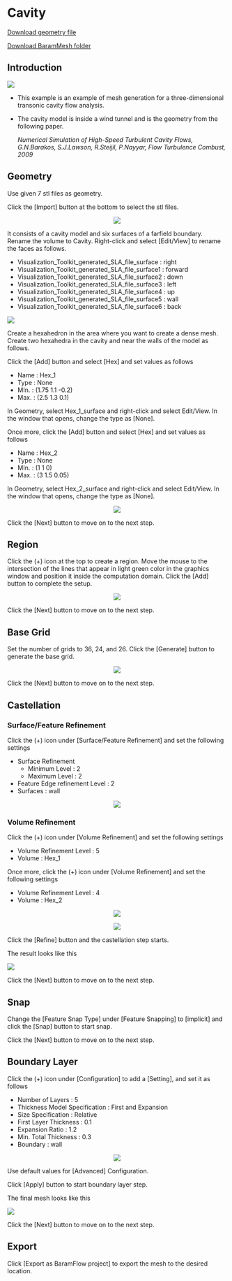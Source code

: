 # Cavity

[Download geometry file](https://drive.google.com/file/d/1eJMxycnNdELkT0YJRAqvojJDZTsTstOE/view?usp=sharing) 

[Download BaramMesh folder](https://drive.google.com/file/d/1skTN_uD0E8Gh7_Ku9ggTvKUnDp2cWCTo/view?usp=sharing)

## Introduction 

[![](https://github.com/nextfoam/baram-pages/raw/main/screenshots/cavity/intro.png "")](https://github.com/nextfoam/baram-pages/raw/main/screenshots/cavity/intro.png)

* This example is an example of mesh generation for a three-dimensional transonic cavity flow analysis.
* The cavity model is inside a wind tunnel and is the geometry from the following paper.
 
  _Numerical Simulation of High-Speed Turbulent Cavity Flows, G.N.Barakos, S.J.Lawson, R.Steijil, P.Nayyar, Flow Turbulence Combust, 2009_

## Geometry

Use given 7 stl files as geometry.

Click the [Import] button at the bottom to select the stl files. 

<p align='center'>
    <img src="https://github.com/nextfoam/baram-pages/raw/main/screenshots/mesh/cavity/cavity-importSTL.png"  >
    <br> 
</p>

It consists of a cavity model and six surfaces of a farfield boundary. Rename the volume to Cavity. Right-click and select [Edit/View] to rename the faces as follows. 

+ Visualization\_Toolkit\_generated\_SLA\_file\_surface : right
+ Visualization\_Toolkit\_generated\_SLA\_file\_surface1 : forward
+ Visualization\_Toolkit\_generated\_SLA\_file\_surface2 : down
+ Visualization\_Toolkit\_generated\_SLA\_file\_surface3 : left
+ Visualization\_Toolkit\_generated\_SLA\_file\_surface4 : up
+ Visualization\_Toolkit\_generated\_SLA\_file\_surface5 : wall
+ Visualization\_Toolkit\_generated\_SLA\_file\_surface6 : back

[![](https://github.com/nextfoam/baram-pages/raw/main/screenshots/mesh/cavity/cavity-geom.png "")](https://github.com/nextfoam/baram-pages/raw/main/screenshots/mesh/cavity/cavity-geom.png)

Create a hexahedron in the area where you want to create a dense mesh. Create two hexahedra in the cavity and near the walls of the model as follows.

Click the [Add] button and select [Hex] and set values as follows

+ Name : Hex\_1 
+ Type : None 
+ MIn. : (1.75 1.1 -0.2)
+ Max. : (2.5 1.3 0.1)

In Geometry, select Hex\_1\_surface and right-click and select Edit/View. In the window that opens, change the type as [None]. 

Once more, click the [Add] button and select [Hex] and set values as follows

+ Name : Hex\_2 
+ Type : None 
+ MIn. : (1 1 0)
+ Max. : (3 1.5 0.05)

In Geometry, select Hex\_2\_surface and right-click and select Edit/View. In the window that opens, change the type as [None]. 

<p align='center'>
    <img src="https://github.com/nextfoam/baram-pages/raw/main/screenshots/mesh/cavity/cavity-refineZone.png"  >
    <br> 
</p>

Click the [Next] button to move on to the next step.

<!-------------------------------------------------------------------------------------------------->
## Region

Click the (+) icon at the top to create a region. Move the mouse to the intersection of the lines that appear in light green color in the graphics window and position it inside the computation domain. Click the [Add] button to complete the setup.

<p align='center'>
    <img src="https://github.com/nextfoam/baram-pages/raw/main/screenshots/mesh/cavity/cavity-region.png"  >
    <br> 
</p>

Click the [Next] button to move on to the next step.

<!-------------------------------------------------------------------------------------------------->
## Base Grid

Set the number of grids to 36, 24, and 26. Click the [Generate] button to generate the base grid.

<p align='center'>
    <img src="https://github.com/nextfoam/baram-pages/raw/main/screenshots/mesh/cavity/cavity-baseGrid.png"  >
    <br> 
</p>

Click the [Next] button to move on to the next step.

<!-------------------------------------------------------------------------------------------------->
## Castellation

### Surface/Feature Refinement

Click the (+) icon under [Surface/Feature Refinement] and set the following settings 

+ Surface Refinement
    + Minimum Level : 2
    + Maximum Level : 2
+ Feature Edge refinement Level : 2
+ Surfaces : wall

<p align='center'>
    <img src="https://github.com/nextfoam/baram-pages/raw/main/screenshots/mesh/cavity/cavity-wall.png"  >
    <br> 
</p>

### Volume Refinement

Click the (+) icon under [Volume Refinement] and set the following settings 

+ Volume Refinement Level : 5
+ Volume : Hex\_1

Once more, click the (+) icon under [Volume Refinement] and set the following settings 

+ Volume Refinement Level : 4
+ Volume : Hex\_2

<p align='center'>
    <img src="https://github.com/nextfoam/baram-pages/raw/main/screenshots/mesh/cavity/cavity-hex1.png"  >
    <br> 
</p>

<p align='center'>
    <img src="https://github.com/nextfoam/baram-pages/raw/main/screenshots/mesh/cavity/cavity-hex2.png"  >
    <br> 
</p>

Click the [Refine] button and the castellation step starts. 

The result looks like this

[![](https://github.com/nextfoam/baram-pages/raw/main/screenshots/mesh/cavity/cavity-refine.png "")](https://github.com/nextfoam/baram-pages/raw/main/screenshots/mesh/cavity/cavity-refine.png)


Click the [Next] button to move on to the next step.

<!-------------------------------------------------------------------------------------------------->
## Snap

Change the [Feature Snap Type] under [Feature Snapping] to [implicit] and click the [Snap] button to start snap.

Click the [Next] button to move on to the next step.

<!-------------------------------------------------------------------------------------------------->
## Boundary Layer

Click the (+) icon under [Configuration] to add a [Setting], and set it as follows

+ Number of Layers : 5
+ Thickness Model Specification : First and Expansion
+ Size Specification : Relative
+ First Layer Thickness : 0.1
+ Expansion Ratio : 1.2
+ Min. Total Thickness : 0.3
+ Boundary : wall

<p align='center'>
    <img src="https://github.com/nextfoam/baram-pages/raw/main/screenshots/mesh/cavity/cavity-layer-setup.png"  >
    <br> 
</p>

Use default values for [Advanced] Configuration.

Click [Apply] button to start boundary layer step.

The final mesh looks like this

[![](https://github.com/nextfoam/baram-pages/raw/main/screenshots/mesh/cavity/cavity-layer.png "")](https://github.com/nextfoam/baram-pages/raw/main/screenshots/mesh/cavity/cavity-layer.png)

Click the [Next] button to move on to the next step.

<!-------------------------------------------------------------------------------------------------->
## Export

Click [Export as BaramFlow project] to export the mesh to the desired location. 

